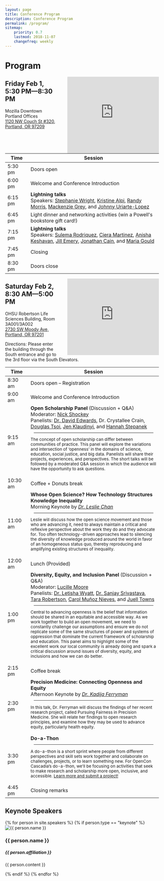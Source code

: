 ```yaml
---
layout: page
title: Conference Program
description: Conference Program
permalink: /program/
sitemap:
    priority: 0.7
    lastmod: 2018-11-07
    changefreq: weekly
---
```


# Program

<div class="gmap"><iframe src="https://www.google.com/maps/embed?pb=!1m18!1m12!1m3!1d2795.3356769927623!2d-122.6848659844405!3d45.5234501791016!2m3!1f0!2f0!3f0!3m2!1i1024!2i768!4f13.1!3m3!1m2!1s0x54950a024e0c754d%3A0x439c5ef39ec913a1!2sMozilla!5e0!3m2!1sen!2sus!4v1548955998753" width="300" height="250" frameborder="0" align="right" style="border:0; margin-left:30px;" allowfullscreen></iframe></div>

## Friday Feb 1, 5:30 PM—8:30 PM

Mozilla Downtown Portland Offices<br>
[1120 NW Couch St #320, Portland, OR 97209](https://goo.gl/maps/BWe5tDpmYU82)

<div><table>
  <col style="width:15%">
  <thead>
    <tr>
      <th>Time</th>
      <th>Session</th>
    </tr>
  </thead>
  <tbody>
  <tr>
    <td>5:30 pm</td>
    <td>Doors open</td>
  </tr>
  <tr>
    <td>6:00 pm</td>
    <td>Welcome and Conference Introduction</td>
  </tr>
  <tr>
    <td>6:15 pm</td>
    <td>
      <b>Lightning talks</b><br>
      Speakers: <a href="/speakers/steph">Stephanie Wright</a>, <a href="/speakers/kristine">Kristine Alpi</a>, <a href="/speakers/randy">Randy Morris</a>, <a href="/speakers/mackenzie">Mackenzie Grey</a>, and <a href="/speakers/johnny">Johnny Uriarte-Lopez</a><br></td>
  </tr>
  <tr>
    <td>6:45 pm</td>
    <td>Light dinner and networking activities (win a Powell's bookstore gift card!)</td>
  </tr>
  <tr>
    <td>7:15 pm</td>
    <td>
      <b>Lightning talks</b><br>
      Speakers: <a href="/speakers/sulema">Sulema Rodriquez</a>, <a href="/speakers/ciera">Ciera Martinez</a>, <a href="/speakers/anisha">Anisha Keshavan</a>, <a href="/speakers/jill">Jill Emery</a>, <a href="/speakers/jonathan">Jonathan Cain</a>, and <a href="/speakers/maria">Maria Gould</a><br></td>
  </tr>
  <tr>
    <td>7:45 pm</td>
    <td>Closing</td>
  </tr>
  <tr>
    <td>8:30 pm</td>
    <td>Doors close</td>
  </tr>
  </tbody>
</table></div>

<div class="gmap"><iframe src="https://www.google.com/maps/embed?pb=!1m18!1m12!1m3!1d2796.3269380603965!2d-122.67297467199926!3d45.50349685884658!2m3!1f0!2f0!3f0!3m2!1i1024!2i768!4f13.1!3m3!1m2!1s0x54950a68e463970f%3A0x36841a35d8c4b29!2sOHSU+Robertson+Life+Sciences+Building!5e0!3m2!1sen!2sus!4v1548957619357<" width="300" height="250" frameborder="0" align="right" style="border:0; margin-left:30px;" allowfullscreen></iframe></div>

## Saturday Feb 2, 8:30 AM—5:00 PM

<div>OHSU Robertson Life Sciences Building, Room 3A001/3A002<br>
<a href="https://goo.gl/maps/yDTHVLd3L6r">2730 SW Moody Ave, Portland, OR 97201</a><br>
<p>Directions: Please enter the building through the South entrance and go to the 3rd floor via the South Elevators.</p></div>

<div><table>
  <col style="width:15%">
  <thead>
    <tr>
      <th>Time</th>
      <th>Session</th>
    </tr>
  </thead> 
  <tbody>
  <tr>
    <td>8:30 am</td>
    <td>Doors open – Registration</td>
  </tr>
  <tr>
    <td>9:00 am</td>
    <td>Welcome and Conference Introduction</td>
  </tr>
  <tr>
    <td>9:15 am</td>
    <td>
      <b>Open Scholarship Panel</b> (Discussion + Q&amp;A)<br>
      Moderator: <a href="/speakers/nick">Nick Shockey</a><br>
      Panelists: <a href="/speakers/david">Dr. David Edwards</a>, Dr. Crystallee Crain, <a href="/speakers/douglas">Douglas Tsoi</a>, <a href="/speakers/jen">Jen Klaudinyi</a>, and <a href="/speakers/hannah">Hannah Stepanek</a><br>
      <hr style="margin:10px">
      <p style="font-size:.85rem">The concept of open scholarship can differ between communities of practice. This panel will explore the variations and intersection of ‘openness’ in the domains of science, education, social justice, and big data. Panelists will share their projects, experiences, and perspectives. The short talks will be followed by a moderated Q&A session in which the audience will have the opportunity to ask questions.</p></td>
  </tr>
  <tr>
    <td>10:30 am</td>
    <td>Coffee + Donuts break</td>
  </tr>
  <tr>
    <td>11:00 am</td>
    <td>
      <b>Whose Open Science? How Technology Structures Knowledge Inequality</b><br>
      Morning Keynote by <i><a href="/speakers/leslie">Dr. Leslie Chan</a></i><br>
      <hr style="margin:10px">
      <p style="font-size:.85rem">Leslie will discuss how the open science movement and those who are advancing it, need to always maintain a critical and reflexive perspective about the work they do and they advocate for. Too often technology-driven approaches lead to silencing the diversity of knowledge produced around the world in favor of an homogeneous status quo, thereby reproducing and amplifying existing structures of inequality.</p>
    </td>
  </tr>
  <tr>
    <td>12:00 am</td>
    <td>Lunch (Provided)</td>
  </tr>
  <tr>
    <td>1:00 pm</td>
    <td>
      <b>Diversity, Equity, and Inclusion Panel</b> (Discussion + Q&amp;A)<br>
      Moderator: <a href="/speakers/luci">Lucille Moore</a><br>
      Panelists: <a href="/speakers/letisha">Dr. Letisha Wyatt</a>, <a href="/speakers/sanjay">Dr. Sanjay Srivastava</a>, <a href="/speakers/tara">Tara Robertson</a>, <a href="/speakers/carol">Carol Muñoz Nieves</a>, and <a href="/speakers/juell">Juell Towns</a><br>
      <hr style="margin:10px">
      <p style="font-size:.85rem">Central to advancing openness is the belief that information should be shared in an equitable and accessible way. As we work together to build an open movement, we need to constantly challenge our assumptions and ensure we do not replicate some of the same structures of power and systems of oppression that dominate the current framework of scholarship and education. This panel aims to highlight some of the excellent work our local community is already doing and spark a critical discussion around issues of diversity, equity, and inclusions and how we can do better.</p>
    </td>
  </tr>
  <tr>
    <td>2:15 pm</td>
    <td>Coffee break</td>
  </tr>
  <tr>
    <td>2:30 pm</td>
    <td>
      <b>Precision Medicine: Connecting Openness and Equity</b><br>
      Afternoon Keynote by <i><a href="/speakers/kadija">Dr. Kadija Ferryman</a></i><br>
      <hr style="margin:10px">
      <p style="font-size:.85rem">In this talk, Dr. Ferryman will discuss the findings of her recent research project, 
          called Pursuing Fairness in Precision Medicine. She will relate her findings to open research principles, and examine how 
          they may be used to advance equity, particularly health equity.</p>
    </td>
  </tr>
  <tr>
    <td>3:30 pm</td>
    <td>
      <b>Do-a-Thon</b>
      <hr style="margin:10px"><p style="font-size:.85rem">A do-a-thon is a short sprint where people from different perspectives and skill sets work together and collaborate on challenges, projects, or to learn something new. For OpenCon Cascadia’s do-a-thon, we’ll be focusing on activities that seek to make research and scholarship more open, inclusive, and accessible. <a href="https://opencon-cascadia.github.io/doathon/">Learn more and submit a project!</a></p></td>
  </tr>
  <tr>
    <td>4:45 pm</td>
    <td>Closing remarks</td>
  </tr>
  </tbody>
</table></div>


## Keynote Speakers

<div>
    {% for person in site.speakers %}
      {% if person.type == "keynote" %}
        <div class="row keynotes">  
            <div class="image 4u 4u(medium) 6u(small) -3u(small)">
                <img src="{{ person.image }}" alt="{{ person.name }}"/>
            </div>
            <div class="text 8u 8u(medium) 12u(small)">
                <h3>
                    {{ person.name }}
                    <a class="contact-icon" target="_blank" href="http://twitter.com/{{ person.twitter }}"><i class="fa fa-twitter" aria-hidden="true"></i></a>
                </h3>
                <h5>{{ person.affiliation }}</h5>
                {{ person.content }}
            </div>
        </div>
        <p></p>
        {% endif %}
    {% endfor %}
</div>
